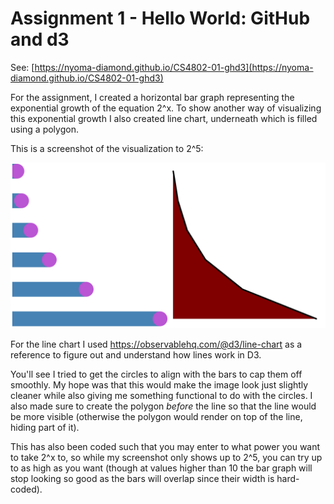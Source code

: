Assignment 1 - Hello World: GitHub and d3  
===

See: [https://nyoma-diamond.github.io/CS4802-01-ghd3](https://nyoma-diamond.github.io/CS4802-01-ghd3)

For the assignment, I created a horizontal bar graph representing the exponential growth of the equation 2^x. To show another way of visualizing this exponential growth I also created line chart, underneath which is filled using a polygon.

This is a screenshot of the visualization to 2^5:

![Screenshot of visualization](./image.png)

For the line chart I used https://observablehq.com/@d3/line-chart as a reference to figure out and understand how lines work in D3.

You'll see I tried to get the circles to align with the bars to cap them off smoothly. My hope was that this would make the image look just slightly cleaner while also giving me something functional to do with the circles. I also made sure to create the polygon *before* the line so that the line would be more visible (otherwise the polygon would render on top of the line, hiding part of it).

This has also been coded such that you may enter to what power you want to take 2^x to, so while my screenshot only shows up to 2^5, you can try up to as high as you want (though at values higher than 10 the bar graph will stop looking so good as the bars will overlap since their width is hard-coded).
